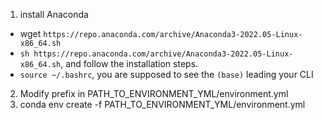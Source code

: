 1. install Anaconda
- wget `https://repo.anaconda.com/archive/Anaconda3-2022.05-Linux-x86_64.sh`
- `sh https://repo.anaconda.com/archive/Anaconda3-2022.05-Linux-x86_64.sh`, and follow the installation steps.
- `source ~/.bashrc`, you are supposed to see the `(base)` leading your CLI
2. Modify prefix in PATH_TO_ENVIRONMENT_YML/environment.yml
3. conda env create -f PATH_TO_ENVIRONMENT_YML/environment.yml
